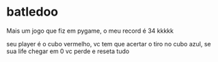 # batledoo
 Mais um jogo que fiz em pygame, o meu record é 34 kkkkk

seu player é o cubo vermelho, vc tem que acertar o tiro no cubo azul, se sua life chegar em 0 vc perde e reseta tudo
